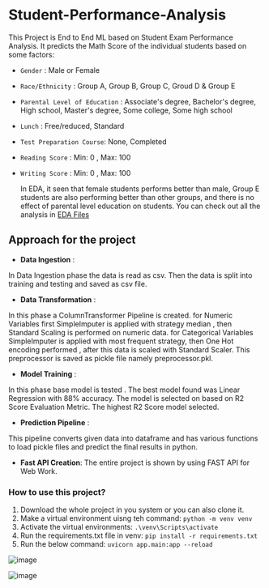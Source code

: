 ﻿# Student-Performance-Analysis

This Project is End to End ML based on Student Exam Performance Analysis. It predicts the Math Score of the individual students based on some factors:

- `Gender` : Male or Female
- `Race/Ethnicity` : Group A, Group B, Group C, Groud D & Group E  
- `Parental Level of Education` : Associate's degree, Bachelor's degree, High school, Master's degree, Some college, Some high school
- `Lunch` : Free/reduced, Standard
- `Test Preparation Course`: None, Completed
- `Reading Score` : Min: 0 , Max: 100
- `Writing Score` : Min: 0 , Max: 100

  In EDA, it seen that female students performs better than male, Group E students are also performing better than other groups, and there is no effect of parental level education on students.
  You can check out all the analysis in [EDA Files](https://github.com/Mihir-M112/Student-Performance-Analysis/blob/main/notebook/EDA_STUDENT_PERFORMANCE%20.ipynb)

 
## **Approach for the project**

- **Data Ingestion** :

In Data Ingestion phase the data is read as csv.
Then the data is split into training and testing and saved as csv file.

- **Data Transformation** :

In this phase a ColumnTransformer Pipeline is created.
for Numeric Variables first SimpleImputer is applied with strategy median , then Standard Scaling is performed on numeric data.
for Categorical Variables SimpleImputer is applied with most frequent strategy, then One Hot encoding performed , after this data is scaled with Standard Scaler.
This preprocessor is saved as pickle file namely preprocessor.pkl.

- **Model Training** :

In this phase base model is tested . The best model found was Linear Regression with 88% accuracy.
The model is selected on based on R2 Score Evaluation Metric. The highest R2 Score model selected.

- **Prediction Pipeline** :

This pipeline converts given data into dataframe and has various functions to load pickle files and predict the final results in python.

- **Fast API Creation**:
  The entire project is shown by using FAST API for Web Work.

### How to use this project? 

1. Download the whole project in you system or you can also clone it.
2. Make a virtual environment uisng teh command:
    `python -m venv venv`
3. Activate the virtual environments:
    `.\venv\Scripts\activate`
4. Run the requirements.txt file in venv:
    `pip install -r requirements.txt`
5. Run the below command: 
    `uvicorn app.main:app --reload`
   

![image](https://github.com/user-attachments/assets/a9312176-d4a8-4627-8138-1e7079597798)

![image](https://github.com/user-attachments/assets/458c1014-b854-422f-80a9-aa35a73526d7)




